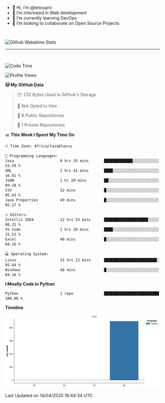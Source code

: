 - 👋 Hi, I’m @tetouanii
- 👀 I’m interested in Web development
- 🌱 I’m currently learning DevOps
- 💞️ I’m looking to collaborate on Open Source Projects

<br/>


![Github Wakatime Stats](https://github-readme-stats.vercel.app/api/wakatime/?username=@walidbosso&layout=compact&&theme=default&link="https://www.github.com/USERNAME/") 

--- 

<br/>


  
<!--START_SECTION:waka-->
![Code Time](http://img.shields.io/badge/Code%20Time-353%20hrs%2013%20mins-blue)

![Profile Views](http://img.shields.io/badge/Profile%20Views-0-blue)

**🐱 My GitHub Data** 

> 📦 232 Bytes Used in GitHub's Storage 
 > 
> 🚫 Not Opted to Hire
 > 
> 📜 8 Public Repositories 
 > 
> 🔑 1 Private Repositories 
 > 
📊 **This Week I Spent My Time On** 

```text
🕑︎ Time Zone: Africa/Casablanca

💬 Programming Languages: 
Java                     8 hrs 35 mins       █████████████░░░░░░░░░░░░   53.59 % 
XML                      2 hrs 41 mins       ████░░░░░░░░░░░░░░░░░░░░░   16.81 % 
JSON                     1 hr 29 mins        ██░░░░░░░░░░░░░░░░░░░░░░░   09.28 % 
CSV                      52 mins             █░░░░░░░░░░░░░░░░░░░░░░░░   05.43 % 
Java Properties          49 mins             █░░░░░░░░░░░░░░░░░░░░░░░░   05.17 % 

🔥 Editors: 
IntelliJ IDEA            12 hrs 53 mins      ████████████████████░░░░░   80.31 % 
VS Code                  2 hrs 29 mins       ████░░░░░░░░░░░░░░░░░░░░░   15.53 % 
Excel                    40 mins             █░░░░░░░░░░░░░░░░░░░░░░░░   04.16 % 

💻 Operating System: 
Linux                    15 hrs 22 mins      ████████████████████████░   95.84 % 
Windows                  40 mins             █░░░░░░░░░░░░░░░░░░░░░░░░   04.16 % 
```

**I Mostly Code in Python** 

```text
Python                   1 repo              █████████████████████████   100.00 % 
```



**Timeline**

![Lines of Code chart](https://raw.githubusercontent.com/tetouanii/tetouanii/main/assets/bar_graph.png)


 Last Updated on 14/04/2025 18:44:34 UTC
<!--END_SECTION:waka-->
